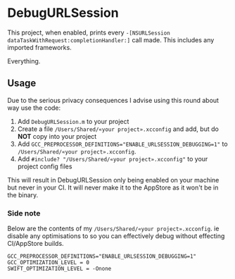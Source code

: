 # DebugURLSession

This project, when enabled, prints every `-[NSURLSession dataTaskWithRequest:completionHandler:]` call made. This includes any imported frameworks.

Everything.

## Usage

Due to the serious privacy consequences I advise using this round about way use the code:

1. Add `DebugURLSession.m` to your project
2. Create a file `/Users/Shared/«your project».xcconfig` and add, but do **NOT** copy into your project
2. Add `GCC_PREPROCESSOR_DEFINITIONS="ENABLE_URLSESSION_DEBUGGING=1"` to `/Users/Shared/«your project».xcconfig`.
3. Add `#include? "/Users/Shared/«your project».xcconfig"` to your project config files

This will result in DebugURLSession only being enabled on your machine but never in your CI. It will never make it to the AppStore as it won't be in the binary.

### Side note

Below are the contents of my `/Users/Shared/«your project».xcconfig`. ie disable any optimisations to so you can effectively debug without effecting CI/AppStore builds.

```xcconfig
GCC_PREPROCESSOR_DEFINITIONS="ENABLE_URLSESSION_DEBUGGING=1"
GCC_OPTIMIZATION_LEVEL = 0
SWIFT_OPTIMIZATION_LEVEL = -Onone
```

